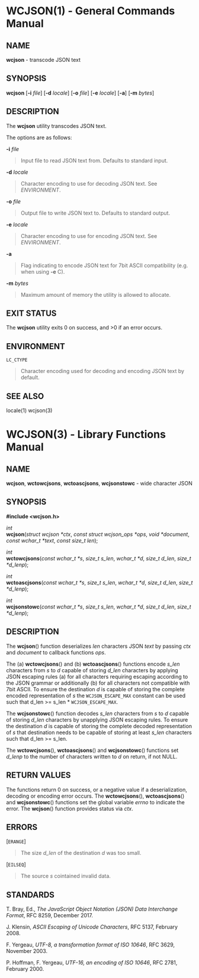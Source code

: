 # WCJSON(1) - General Commands Manual

## NAME

**wcjson** - transcode JSON text

## SYNOPSIS

**wcjson**
\[**-i**&nbsp;*file*]
\[**-d**&nbsp;*locale*]
\[**-o**&nbsp;*file*]
\[**-e**&nbsp;*locale*]
\[**-a**]
\[**-m**&nbsp;*bytes*]

## DESCRIPTION

The
**wcjson**
utility transcodes JSON text.

The options are as follows:

**-i** *file*

> Input file to read JSON text from. Defaults to standard input.

**-d** *locale*

> Character encoding to use for decoding JSON text. See
> *ENVIRONMENT*.

**-o** *file*

> Output file to write JSON text to. Defaults to standard output.

**-e** *locale*

> Character encoding to use for encoding JSON text. See
> *ENVIRONMENT*.

**-a**

> Flag indicating to encode JSON text for 7bit ASCII compatibility (e.g. when
> using
> **-e**
> C).

**-m** *bytes*

> Maximum amount of memory the utility is allowed to allocate.

## EXIT STATUS

The **wcjson** utility exits&#160;0 on success, and&#160;&gt;0 if an error occurs.

## ENVIRONMENT

`LC_CTYPE`

> Character encoding used for decoding and encoding JSON text by default.

## SEE ALSO

locale(1)
wcjson(3)

# WCJSON(3) - Library Functions Manual

## NAME

**wcjson**,
**wctowcjsons**,
**wctoascjsons**,
**wcjsonstowc** - wide character JSON

## SYNOPSIS

**#include &lt;wcjson.h>**

*int*  
**wcjson**(*struct wcjson \*ctx*, *const struct wcjson\_ops \*ops*, *void \*document*, *const wchar\_t \*text*, *const size\_t len*);

*int*  
**wctowcjsons**(*const wchar\_t \*s*, *size\_t s\_len*, *wchar\_t \*d*, *size\_t d\_len*, *size\_t \*d\_lenp*);

*int*  
**wctoascjsons**(*const wchar\_t \*s*, *size\_t s\_len*, *wchar\_t \*d*, *size\_t d\_len*, *size\_t \*d\_lenp*);

*int*  
**wcjsonstowc**(*const wchar\_t \*s*, *size\_t s\_len*, *wchar\_t \*d*, *size\_t d\_len*, *size\_t \*d\_lenp*);

## DESCRIPTION

The
**wcjson**()
function deserializes
*len*
characters JSON
*text*
by passing
*ctx*
and
*document*
to callback functions
*ops*.

The (a)
**wctowcjsons**()
and (b)
**wctoascjsons**()
functions encode
*s\_len*
characters from
*s*
to
*d*
capable of storing
*d\_len*
characters by applying JSON escaping rules (a) for all characters requiring escaping
according to the JSON grammar or additionally (b) for all characters not compatible with
7bit ASCII. To ensure the destination
*d*
is capable of storing the complete encoded representation of
*s*
the
`WCJSON_ESCAPE_MAX`
constant can be used such that d\_len &gt;= s\_len \*
`WCJSON_ESCAPE_MAX`.

The
**wcjsonstowc**()
function decodes
*s\_len*
characters from
*s*
to
*d*
capable of storing
*d\_len*
characters by unapplying JSON escaping rules. To ensure the destination
*d*
is capable of storing the complete decoded representation of
*s*
that destination needs to be capable of storing at least
*s\_len*
characters such that d\_len &gt;= s\_len.

The
**wctowcjsons**(),
**wctoascjsons**()
and
**wcjsonstowc**()
functions set
*d\_lenp*
to the number of characters written to
*d*
on return, if not NULL.

## RETURN VALUES

The functions return 0 on success, or a negative value if a deserialization, decoding or
encoding error occurs.
The
**wctowcjsons**(),
**wctoascjsons**()
and
**wcjsonstowc**()
functions set the global variable
*errno*
to indicate the error. The
**wcjson**()
function provides status via
*ctx*.

## ERRORS

\[`ERANGE`]

> The size
> *d\_len*
> of the destination
> *d*
> was too small.

\[`EILSEQ`]

> The source
> *s*
> cointained invalid data.

## STANDARDS

T. Bray, Ed.,
*The JavaScript Object Notation (JSON) Data Interchange Format*,
RFC 8259,
December 2017.

J. Klensin,
*ASCII Escaping of Unicode Characters*,
RFC 5137,
February 2008.

F. Yergeau,
*UTF-8, a transformation format of ISO 10646*,
RFC 3629,
November 2003.

P. Hoffman,
F. Yergeau,
*UTF-16, an encoding of ISO 10646*,
RFC 2781,
February 2000.

